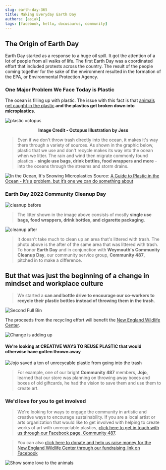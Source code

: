 ```yaml
---
slug: earth-day-365
title: Making Everyday Earth Day
authors: [asiak]
tags: [facebook, hello, docusaurus, community]
---
```

## The Origin of Earth Day ##
Earth Day started as a response to a huge oil spill. It got the attention of a lot of people from all walks of life. The first Earth Day was a coordinated effort that included protests across the country. The result of the people coming together for the sake of the environment resulted in the formation of the EPA, or Environmental Protection Agency. 

### One Major Problem We Face Today is Plastic ###  
The ocean is filling up with plastic. The issue with this fact is that [animals get caught in the plastic](https://www.nytimes.com/2022/04/03/science/ocean-plastic-animals.html?smid=url-share) **and the plastics get broken down into microplastics**. 


![plastic octopus](./IMG_6641.PNG) 

<p align = "center">
<b>Image Credit - Octopus Illustration by Jess</b></p>

> Even if we don't throw trash directly into the ocean, it makes it's way there through a variety of sources. As shown in the graphic below, plastic that we use and don't recycle makes its way into the ocean when we litter. The rain and wind then migrate commonly found plastics -  **single use bags, drink bottles, food wrappers and more** - into the oceans through the streams and storm drains. 

![In the Ocean, It's Snowing Microplastics](./images/plastics_in_the_ocean_lesstext.jpeg)
Source: [A Guide to Plastic in the Ocean - It’s a problem, but it’s one we can do something about](https://oceanservice.noaa.gov/hazards/marinedebris/plastics-in-the-ocean.html)

### Earth Day 2022 Community Cleanup Day ###

![cleanup before](./IMG_6327_before_1.jpeg)

> The litter shown in the image above consists of mostly **single use bags, food wrappers, drink bottles, and cigarette packaging**.

![cleanup after](./IMG_6427_after.jpeg)

> It doesn't take much to clean up an area that's littered with trash. The photo above is the after of the same area that was littered with trash. To honor **Earth Day** and in conjunction with **Weymouth's Community Cleanup Day**, our community service group, **Community 487**, pitched in to make a difference. 

## But that was just the beginning of a change in mindset and workplace culture ## 

> We started a **can and bottle drive to encourage our co-workers to recycle their plastic bottles instead of throwing them in the trash**. 

![Second Full Bin](./IMG_6477.jpeg)

The proceeds from the recycling effort will benefit the [New England Wildlife Center](https://www.newildlife.org/). 

![Change is adding up](./IMG_6750.jpeg)

#### We're looking at CREATIVE WAYS TO REUSE PLASTIC that would otherwise have gotten thrown away ####

![Jojo saved a ton of unrecycable plastic from going into the trash](./IMG_6358.jpeg)

> For example, one of our bright **Community 487** members, **Jojo**, learned that our store was planning on throwing away boxes and boxes of old giftcards, he had the vision to save them and use them to create art. 

### We'd love for you to get involved ###
> We're looking for ways to engage the community in  artistic and creative ways to encourage sustainability. If you are a local artist or arts organization that would like to get involved with helping to create works of art with unrecyclable plastics, [click here to get in touch with us through our Facebook page, Community 487](https://www.facebook.com/community487). 

> You can also [click here to donate and help us raise money for the New England Wildlife Center through our fundraising link on Facebook](https://www.facebook.com/donate/943274183037158/)


![Show some love to the animals](./lovetheoceananimals.gif)


